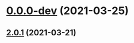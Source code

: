 # [0.0.0-dev](https://github.com/AlexRogalskiy/github-action-tag-replacer/compare/v2.0.1...v0.0.0-dev) (2021-03-25)



## [2.0.1](https://github.com/AlexRogalskiy/github-action-tag-replacer/compare/2.0.1...v2.0.1) (2021-03-21)



